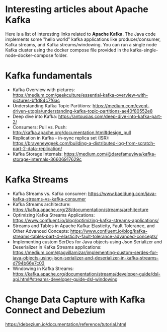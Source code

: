 # Interesting articles about Apache Kafka

Here is a list of interesting links related to **Apache Kafka**. 
The Java code implements some "hello world" kafka applications like producer/consumer, Kafka streams, and Kafka streams/windowing. 
You can run a single node Kafka cluster using the docker compose file provided in the 
kafka-single-node-docker-compose folder.

# Kafka fundamentals

* Kafka Overview with pictures: https://medium.com/geekculture/essential-kafka-overview-with-pictures-bffd84c7f6ac
* Understanding Kafka Topic Partitions: https://medium.com/event-driven-utopia/understanding-kafka-topic-partitions-ae40f80552e8
* Deep dive into Kafka: https://antousias.com/deep-dive-into-kafka-part-2/
* Consumers: Pull vs. Push: http://kafka.apache.org/documentation.html#design_pull
* Replication in Kafka - in-sync replica set (ISR): https://bravenewgeek.com/building-a-distributed-log-from-scratch-part-2-data-replication/
* Kafka Storage Internals: https://medium.com/@darefamuyiwa/kafka-storage-internals-36606917629c

# Kafka Streams
* Kafka Streams vs. Kafka consumer: https://www.baeldung.com/java-kafka-streams-vs-kafka-consumer
* Kafka Streams architecture: https://kafka.apache.org/28/documentation/streams/architecture
* Optimizing Kafka Streams Applications: https://www.confluent.io/blog/optimizing-kafka-streams-applications/
* Streams and Tables in Apache Kafka: Elasticity, Fault Tolerance, and Other Advanced Concepts: https://www.confluent.io/blog/kafka-streams-tables-part-4-elasticity-fault-tolerance-advanced-concepts/
* Implementing custom SerDes for Java objects using Json Serializer and Deserializer in Kafka Streams applications: https://medium.com/@agvillamizar/implementing-custom-serdes-for-java-objects-using-json-serializer-and-deserializer-in-kafka-streams-d794b66e7c03
* Windowing in Kafka Streams: https://kafka.apache.org/documentation/streams/developer-guide/dsl-api.html#streams-developer-guide-dsl-windowing

# Change Data Capture with Kafka Connect and Debezium
https://debezium.io/documentation/reference/tutorial.html
